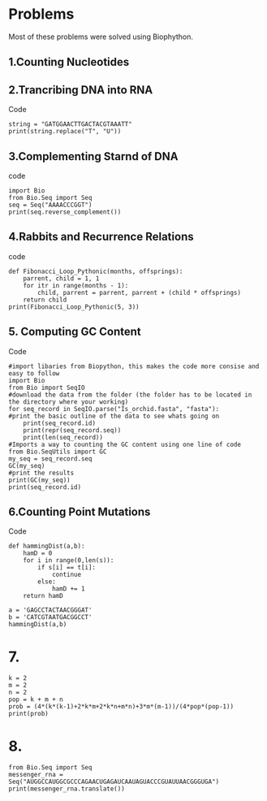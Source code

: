 
# Problems
Most of these problems were solved using Biophython.

## 1.Counting Nucleotides
## 2.Trancribing DNA into RNA
Code
```
string = "GATGGAACTTGACTACGTAAATT"
print(string.replace("T", "U"))
```
## 3.Complementing Starnd of DNA 
code
```
import Bio
from Bio.Seq import Seq
seq = Seq("AAAACCCGGT")
print(seq.reverse_complement())
```
## 4.Rabbits and Recurrence Relations
code
```
def Fibonacci_Loop_Pythonic(months, offsprings):
    parrent, child = 1, 1
    for itr in range(months - 1):
        child, parrent = parrent, parrent + (child * offsprings)
    return child
print(Fibonacci_Loop_Pythonic(5, 3))
```
## 5. Computing GC Content
Code
```
#import libaries from Biopython, this makes the code more consise and easy to follow
import Bio
from Bio import SeqIO
#download the data from the folder (the folder has to be located in the directory where your working)
for seq_record in SeqIO.parse("Is_orchid.fasta", "fasta"):
#print the basic outline of the data to see whats going on
    print(seq_record.id)
    print(repr(seq_record.seq))
    print(len(seq_record)) 
#Imports a way to counting the GC content using one line of code
from Bio.SeqUtils import GC
my_seq = seq_record.seq
GC(my_seq)
#print the results
print(GC(my_seq))
print(seq_record.id)
```

## 6.Counting Point Mutations
Code
```
def hammingDist(a,b):
    hamD = 0
    for i in range(0,len(s)):
        if s[i] == t[i]:
            continue
        else:
            hamD += 1
    return hamD
  
a = 'GAGCCTACTAACGGGAT'
b = 'CATCGTAATGACGGCCT'
hammingDist(a,b)
```
# 7.
```
k = 2
m = 2
n = 2
pop = k + m + n
prob = (4*(k*(k-1)+2*k*m+2*k*n+m*n)+3*m*(m-1))/(4*pop*(pop-1))
print(prob)
```

# 8.
```
from Bio.Seq import Seq
messenger_rna = Seq("AUGGCCAUGGCGCCCAGAACUGAGAUCAAUAGUACCCGUAUUAACGGGUGA")
print(messenger_rna.translate())
```

